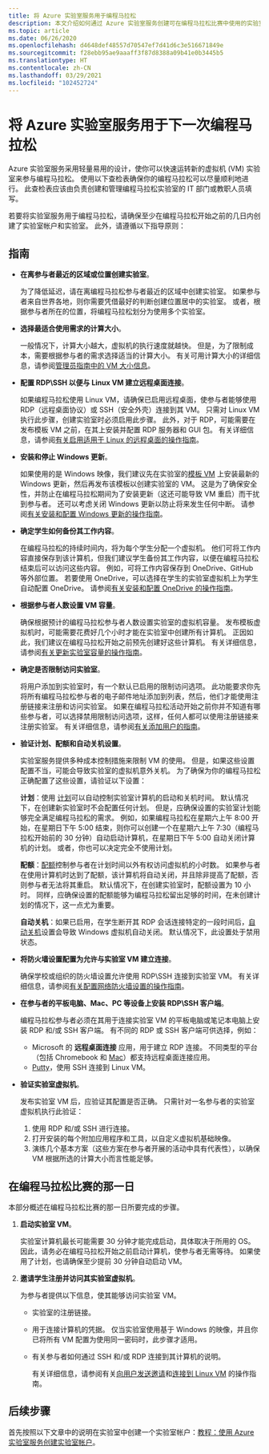 ```yaml
---
title: 将 Azure 实验室服务用于编程马拉松
description: 本文介绍如何通过 Azure 实验室服务创建可在编程马拉松比赛中使用的实验室。
ms.topic: article
ms.date: 06/26/2020
ms.openlocfilehash: d4648def48557d70547ef7d41d6c3e516671849e
ms.sourcegitcommit: f28ebb95ae9aaaff3f87d8388a09b41e0b3445b5
ms.translationtype: HT
ms.contentlocale: zh-CN
ms.lasthandoff: 03/29/2021
ms.locfileid: "102452724"
---
```

# <a name="use-azure-lab-services-for-your-next-hackathon"></a>将 Azure 实验室服务用于下一次编程马拉松
Azure 实验室服务采用轻量易用的设计，使你可以快速运转新的虚拟机 (VM) 实验室来参与编程马拉松。  使用以下查检表确保你的编程马拉松可以尽量顺利地进行。 此查检表应该由负责创建和管理编程马拉松实验室的 IT 部门或教职人员填写。 

若要将实验室服务用于编程马拉松，请确保至少在编程马拉松开始之前的几日内创建了实验室帐户和实验室。 此外，请遵循以下指导原则：

## <a name="guidance"></a>指南

- **在离参与者最近的区域或位置创建实验室**。 

    为了降低延迟，请在离编程马拉松参与者最近的区域中创建实验室。  如果参与者来自世界各地，则你需要凭借最好的判断创建位置居中的实验室。  或者，根据参与者所在的位置，将编程马拉松划分为使用多个实验室。
- **选择最适合使用需求的计算大小**。

    一般情况下，计算大小越大，虚拟机的执行速度就越快。 但是，为了限制成本，需要根据参与者的需求选择适当的计算大小。 有关可用计算大小的详细信息，请参阅[管理员指南中的 VM 大小信息](administrator-guide.md#vm-sizing)。
- **配置 RDP\SSH 以便与 Linux VM 建立远程桌面连接**。

    如果编程马拉松使用 Linux VM，请确保已启用远程桌面，使参与者能够使用 RDP（远程桌面协议）或 SSH（安全外壳）连接到其 VM。 只需对 Linux VM 执行此步骤，创建实验室时必须启用此步骤。 此外，对于 RDP，可能需要在发布模板 VM 之前，在其上安装并配置 RDP 服务器和 GUI 包。  有关详细信息，请参阅[有关启用适用于 Linux 的远程桌面的操作指南](how-to-enable-remote-desktop-linux.md)。

- **安装和停止 Windows 更新**。 

    如果使用的是 Windows 映像，我们建议先在实验室的[模板 VM](how-to-create-manage-template.md) 上安装最新的 Windows 更新，然后再发布该模板以创建实验室的 VM。 这是为了确保安全性，并防止在编程马拉松期间为了安装更新（这还可能导致 VM 重启）而干扰到参与者。 还可以考虑关闭 Windows 更新以防止将来发生任何中断。 请参阅[有关安装和配置 Windows 更新的操作指南](how-to-prepare-windows-template.md#install-and-configure-updates)。
- **确定学生如何备份其工作内容**。 

    在编程马拉松的持续时间内，将为每个学生分配一个虚拟机。 他们可将工作内容直接保存到该计算机，但我们建议学生备份其工作内容，以便在编程马拉松结束后可以访问这些内容。 例如，可将工作内容保存到 OneDrive、GitHub 等外部位置。 若要使用 OneDrive，可以选择在学生的实验室虚拟机上为学生自动配置 OneDrive。 请参阅[有关安装和配置 OneDrive 的操作指南](how-to-prepare-windows-template.md#install-and-configure-onedrive)。
- **根据参与者人数设置 VM 容量**。 

    确保根据预计的编程马拉松参与者人数设置实验室的虚拟机容量。 发布模板虚拟机时，可能需要花费好几个小时才能在实验室中创建所有计算机。 正因如此，我们建议在编程马拉松开始之前预先创建好这些计算机。 有关详细信息，请参阅[有关更新实验室容量的操作指南](how-to-set-virtual-machine-passwords.md#update-the-lab-capacity)。

- **确定是否限制访问实验室**。 

    将用户添加到实验室时，有一个默认已启用的限制访问选项。 此功能要求你先将所有编程马拉松参与者的电子邮件地址添加到列表，然后，他们才能使用注册链接来注册和访问实验室。 如果在编程马拉松活动开始之前你并不知道有哪些参与者，可以选择禁用限制访问选项，这样，任何人都可以使用注册链接来注册实验室。 有关详细信息，请参阅[有关添加用户的指南](how-to-configure-student-usage.md)。

- **验证计划、配额和自动关机设置**。 

    实验室服务提供多种成本控制措施来限制 VM 的使用。 但是，如果这些设置配置不当，可能会导致实验室的虚拟机意外关机。 为了确保为你的编程马拉松正确配置了这些设置，请验证以下设置：

    **计划**：使用 [计划](how-to-create-schedules.md)可以自动控制实验室计算机的启动和关机时间。 默认情况下，在创建新实验室时不会配置任何计划。 但是，应确保设置的实验室计划能够完全满足编程马拉松的需求。  例如，如果编程马拉松在星期六上午 8:00 开始，在星期日下午 5:00 结束，则你可以创建一个在星期六上午 7:30（编程马拉松开始前的 30 分钟）自动启动计算机，在星期日下午 5:00 自动关闭计算机的计划。 或者，你也可以决定完全不使用计划。

    **配额**：[配额](how-to-configure-student-usage.md#set-quotas-for-users)控制参与者在计划时间以外有权访问虚拟机的小时数。 如果参与者在使用计算机时达到了配额，该计算机将自动关闭，并且除非提高了配额，否则参与者无法将其重启。 默认情况下，在创建实验室时，配额设置为 10 小时。 同样，应确保设置的配额能够为编程马拉松留出足够的时间，在未创建计划的情况下，这一点尤为重要。

    **自动关机**：如果已启用，在学生断开其 RDP 会话连接特定的一段时间后，[自动关机](how-to-enable-shutdown-disconnect.md)设置会导致 Windows 虚拟机自动关闭。 默认情况下，此设置处于禁用状态。

- **将防火墙设置配置为允许与实验室 VM 建立连接**。 

    确保学校或组织的防火墙设置允许使用 RDP\SSH 连接到实验室 VM。 有关详细信息，请参阅[有关配置网络防火墙设置的操作指南](how-to-configure-firewall-settings.md)。

- **在参与者的平板电脑、Mac、PC 等设备上安装 RDP\SSH 客户端**。

    编程马拉松参与者必须在其用于连接实验室 VM 的平板电脑或笔记本电脑上安装 RDP 和/或 SSH 客户端。 有不同的 RDP 或 SSH 客户端可供选择，例如：

    - Microsoft 的 **远程桌面连接** 应用，用于建立 RDP 连接。 不同类型的平台（包括 Chromebook 和 [Mac](https://techcommunity.microsoft.com/t5/azure-lab-services/connecting-to-azure-lab-services-environments-on-your-macos/ba-p/1290162)）都支持远程桌面连接应用。
    - [Putty](https://techcommunity.microsoft.com/t5/azure-lab-services/connecting-to-azure-lab-services-environments-on-your-macos/ba-p/1290162)，使用 SSH 连接到 Linux VM。
- **验证实验室虚拟机**。 

    发布实验室 VM 后，应验证其配置是否正确。 只需针对一名参与者的实验室虚拟机执行此验证：

    1. 使用 RDP 和/或 SSH 进行连接。
    2. 打开安装的每个附加应用程序和工具，以自定义虚拟机基础映像。
    3. 演练几个基本方案（这些方案在参与者开展的活动中具有代表性），以确保 VM 根据所选的计算大小而言性能足够。

## <a name="on-the-day-of-hackathon"></a>在编程马拉松比赛的那一日
本部分概述在编程马拉松比赛的那一日所要完成的步骤。

1. **启动实验室 VM**。

    实验室计算机最长可能需要 30 分钟才能完成启动，具体取决于所用的 OS。 因此，请务必在编程马拉松开始之前启动计算机，使参与者无需等待。 如果使用了计划，也请确保至少提前 30 分钟自动启动 VM。
2. **邀请学生注册并访问其实验室虚拟机**。 

    为参与者提供以下信息，使其能够访问实验室 VM。 

    - 实验室的注册链接。 
    - 用于连接计算机的凭据。 仅当实验室使用基于 Windows 的映像，并且你已将所有 VM 配置为使用同一密码时，此步骤才适用。
    - 有关参与者如何通过 SSH 和/或 RDP 连接到其计算机的说明。

        有关详细信息，请参阅有关[向用户发送邀请](how-to-configure-student-usage.md#send-invitations-to-users)和[连接到 Linux VM](how-to-use-remote-desktop-linux-student.md) 的操作指南。 

## <a name="next-steps"></a>后续步骤
首先按照以下文章中的说明在实验室中创建一个实验室帐户：[教程：使用 Azure 实验室服务创建实验室帐户](tutorial-setup-lab-account.md)。
